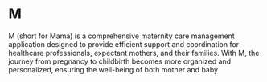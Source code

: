 # M
M (short for Mama) is a comprehensive maternity care management application designed to provide efficient support and coordination for healthcare professionals, expectant mothers, and their families. With M, the journey from pregnancy to childbirth becomes more organized and personalized, ensuring the well-being of both mother and baby
